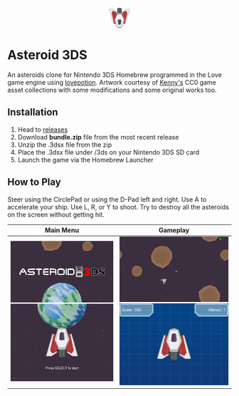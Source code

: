 <div align="center">
  <img src="./icon.3ds.png">  
</div>

# Asteroid 3DS
An asteroids clone for Nintendo 3DS Homebrew programmed in the Love game engine using [lovepotion](https://github.com/lovebrew/lovepotion). Artwork courtesy of [Kenny's](https://kenney.nl/assets) CC0 game asset collections with some modifications and some original works too.

## Installation 
1. Head to [releases](https://github.com/qkmaxware/Asteroid3DS/releases)
2. Download **bundle.zip** file from the most recent release
3. Unzip the .3dsx file from the zip
4. Place the .3dsx file under /3ds on your Nintendo 3DS SD card
5. Launch the game via the Homebrew Launcher

## How to Play
Steer using the CirclePad or using the D-Pad left and right. Use A to accelerate your ship. Use L, R, or Y to shoot. Try to destroy all the asteroids on the screen without getting hit. 

<table style="text-align: center; width: 100%;">
<thead>
    <tr>
        <th style="text-align: center;">Main Menu</th>
        <th style="text-align: center;">Gameplay</th>
    </tr>
</thead>
<tbody>
    <tr>
        <td align="center"><img src="screenshot/2024-04-09_21-17-24.866_top.bmp"><br><img src="screenshot/2024-04-09_21-17-24.866_bot.bmp"></td>
        <td align="center"><img src="screenshot/2024-04-09_21-17-58.390_top.bmp"><br><img src="screenshot/2024-04-09_21-17-58.390_bot.bmp"></td>
    </tr>
</tbody>
</table>
